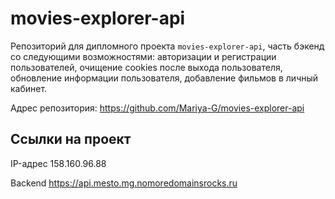 # movies-explorer-api
Репозиторий для дипломного проекта `movies-explorer-api`, часть бэкенд со следующими возможностями: авторизации и регистрации пользователей, очищение cookies после выхода пользователя, обновление информации пользователя, добавление фильмов в личный кабинет.

Адрес репозитория: https://github.com/Mariya-G/movies-explorer-api

## Ссылки на проект

IP-адрес 158.160.96.88

Backend https://api.mesto.mg.nomoredomainsrocks.ru
